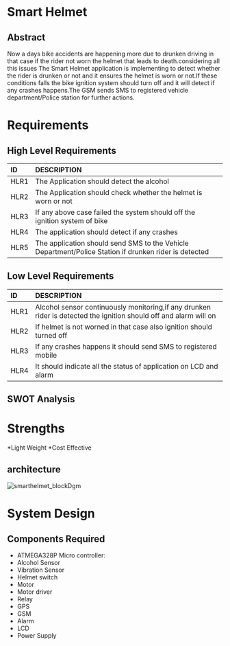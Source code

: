 # Smart Helmet
## Abstract
Now a days bike accidents are happening more due to drunken driving in that case if the rider not worn the helmet that leads to death.considering all this issues
The Smart Helmet application is implementing to detect whether the rider is drunken or not and it ensures the helmet is worn or not.If these conditions falls the bike ignition system should turn off and it will detect if any crashes happens.The GSM sends SMS to registered vehicle department/Police station for further actions.
# Requirements
## High Level Requirements
|ID  |DESCRIPTION                                                        |
|:---|:------------------------------------------------------------------|
|HLR1|The Application should detect the alcohol|
|HLR2|The Application should check whether the helmet is worn or not|
|HLR3|If any above case failed the system should off the ignition system of bike|
|HLR4|The application should detect if any crashes|
|HLR5|The application should send SMS to the Vehicle Department/Police Station if drunken rider is detected|

## Low Level Requirements
 |ID  |DESCRIPTION                                                        |
 |:---|:------------------------------------------------------------------|
 |HLR1|Alcohol sensor continuously monitoring,if any drunken rider is detected the ignition should off and alarm will on|
 |HLR2|If helmet is not worned in that case also ignition should turned off|
 |HLR3|If any crashes happens it should send SMS to registered mobile|
 |HLR4|It should  indicate all the status of application on LCD and alarm|
 
 ## SWOT Analysis
 # Strengths
*Light Weight
*Cost Effective
 ## architecture

 
 ![smarthelmet_blockDgm](https://user-images.githubusercontent.com/98841253/154783698-a52a98ee-1a16-42c8-af46-edc88868af00.JPG)
 # System Design
 ## Components Required
 * ATMEGA328P Micro controller:
 * Alcohol Sensor
 * Vibration Sensor
 * Helmet switch
 * Motor
 * Motor driver
 * Relay
 * GPS
 * GSM
 * Alarm
 * LCD
 * Power Supply

